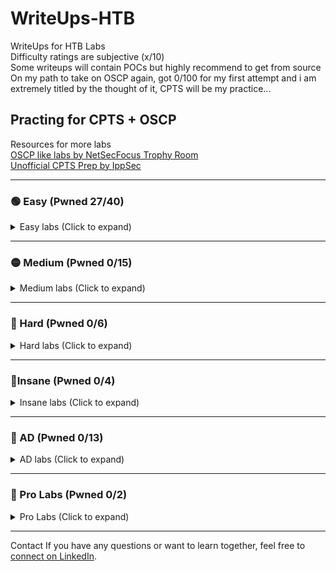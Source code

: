# WriteUps-HTB
WriteUps for HTB Labs  
Difficulty ratings are subjective (x/10)<br>
Some writeups will contain POCs but highly recommend to get from source<br>
On my path to take on OSCP again, got 0/100 for my first attempt and i am extremely titled by the thought of it, CPTS will be my practice... 

## Practing for CPTS + OSCP
Resources for more labs <br>
[OSCP like labs by NetSecFocus Trophy Room](https://docs.google.com/spreadsheets/u/1/d/1dwSMIAPIam0PuRBkCiDI88pU3yzrqqHkDtBngUHNCw8/htmlview#)<br>
[Unofficial CPTS Prep by IppSec](https://www.youtube.com/playlist?list=PLidcsTyj9JXItWpbRtTg6aDEj10_F17x5)

---

### 🟢 Easy (Pwned 27/40)  
<details>
<summary>Easy labs (Click to expand)</summary>

- Knife   – retired (2/10)  
- Sunday  – retired (3/10)  
- Keeper  – retired (1/10)  
- Bashed  – retired (1/10)  
- Beep    – retired (1/10)  
- Armageddon – retired (4/10)
- Blunder - retired (3.5/10)
- Popcorn - retired (1.5/10)
- Postman - retired (4/10)
- Shocker - retired (1/10)
- Access  – retired (3/10)
- Swagshop   - retired (3/10)
- Artic   - retired (2/10)
- Blue    - retired (1/10)
- Buff    - retired (3/10) 
- Devel   - retired (2/10)
- Jerry   - retired (1/10)
- Legacy  - retired (1/10)
- Netmon  - retired (1/10)
- Remote  - retired (2/10)
- Broker  - retired (1.5/10)
- Soccer  - retired (3.5/10)
- Sau     - retired (1/10)
- Dog     - do it before Broadlight 
- Help    - retired (4/10)
- Usage   - retired (3.5/10)
- LinkVortex  - retired (3/10)
- Pandora - retired (4/10)
- Editorial
- Networked
- Cozyhosting
- Busqueda
- Broadlight
- Servmon
- Support 
- Mailing
- Delivery 
- MetaTwo
- Driver
- Trick
- Shoppy

</details>

---

### 🟡 Medium (Pwned 0/15)

<details>
<summary>Medium labs (Click to expand)</summary>

- UpDown
- Monitored
- Chatterbox <br>
- Secnotes 
- StreamIO
- Intelligence
- Jeeves
- Manager
- Aero
- Administrator
- Certified
- Manager
- Outdated
- Agile
- Hospital

</details>

---

### 🔴 Hard (Pwned 0/6)

<details>
<summary>Hard labs (Click to expand)</summary>

- Intentions
- Blackfield
- Vintage
- Caption
- Falafel
- Kotarak

</details>

---

### 🤯Insane (Pwned 0/4)

<details>
<summary>Insane labs (Click to expand)</summary>
 
- Sekhmet
- Reddish
- APT
- Bookwarm

</details>

---

### 🔵 AD (Pwned 0/13)

<details>
<summary>AD labs (Click to expand)</summary>

- Active
- Forest - Medium
- Sauna
- Monteverde
- Timelapse
- Return
- Cascade
- Flight
- Blackfield
- Cicada
- Escape
- TheFrizz
- Adagio

</details>

---

### 🔗 Pro Labs (Pwned 0/2)

<details>
<summary> Pro Labs (Click to expand)</summary>

- Dante
- Offshore

</details>

---

Contact
If you have any questions or want to learn together, feel free to [connect on LinkedIn](https://www.linkedin.com/in/yourprofile).

